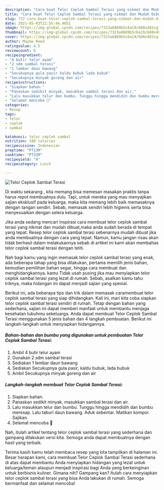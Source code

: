 ```yaml
---
description: "Cara buat Telor Ceplok Sambal Terasi yang nikmat dan Mudah Dibuat"
title: "Cara buat Telor Ceplok Sambal Terasi yang nikmat dan Mudah Dibuat"
slug: 737-cara-buat-telor-ceplok-sambal-terasi-yang-nikmat-dan-mudah-dibuat
date: 2021-05-03T22:55:44.485Z
image: https://img-global.cpcdn.com/recipes/7323a8889b5c6a19/680x482cq70/telor-ceplok-sambal-terasi-foto-resep-utama.jpg
thumbnail: https://img-global.cpcdn.com/recipes/7323a8889b5c6a19/680x482cq70/telor-ceplok-sambal-terasi-foto-resep-utama.jpg
cover: https://img-global.cpcdn.com/recipes/7323a8889b5c6a19/680x482cq70/telor-ceplok-sambal-terasi-foto-resep-utama.jpg
author: Mayme Reed
ratingvalue: 4.5
reviewcount: 6
recipeingredient:
- "4 butir telur ayam"
- "2 sdm sambal terasi"
- "1 lembar daun bawang"
- "Secukupnya gula pasir kaldu bubuk lada bubuk"
- "Secukupnya minyak goreng dan air"
recipeinstructions:
- "Siapkan bahan."
- "Panaskan sedikit minyak, masukkan sambal terasi dan air."
- "Lalu masukkan telur dan bumbu. Tunggu hingga mendidih dan bumbu meresap. Lalu taburi daun bawang. Aduk sebentar. Matikan kompor. Sajikan."
- "Selamat mencoba 🧡"
categories:
- Resep
tags:
- telor
- ceplok
- sambal

katakunci: telor ceplok sambal 
nutrition: 180 calories
recipecuisine: Indonesian
preptime: "PT13M"
cooktime: "PT32M"
recipeyield: "4"
recipecategory: Lunch

---
```



![Telor Ceplok Sambal Terasi](https://img-global.cpcdn.com/recipes/7323a8889b5c6a19/680x482cq70/telor-ceplok-sambal-terasi-foto-resep-utama.jpg)

Di waktu  sekarang , kita memang bisa memesan masakan praktis tanpa harus repot membuatnya dulu. Tapi, untuk mereka yang mau menyajikan sajian eksklusif pada keluarga, maka kita memang lebih baik memasaknya dengan tangan sendiri. Sebab, memasak sendiri lebih higienis serta bisa menyesuaikan dengan selera keluarga.

Jika anda sedang mencari inspirasi cara membuat telor ceplok sambal terasi yang nikmat dan mudah dibuat,maka anda sudah berada di tempat yang tepat. Resep telor ceplok sambal terasi  sebenarnya mudah dibuat jika anda membuatnya dengan cara yang tepat. Namun, kamu jangan risau akan tidak berhasil dalam melakukannya 
sebab di artikel ini kami akan membahas telor ceplok sambal terasi dengan teliti.  



Nah bagi kamu yang ingin memasak telor ceplok sambal terasi yang enak, ada beberapa tahap yang bisa dilakukan, pertama memilih jenis bahan, kemudian pemilihan bahan segar, hingga cara membuat dan menghidangkannya. kamu Tidak usah pusing jika mau menyiapkan telor ceplok sambal terasi yang lezat di rumah. Sebab, asalkan kamu  tahu triknya, maka hidangan ini dapat menjadi sajian yang spesial.

Berikut ini, ada beberapa tips dan trik dalam memasak caramembuat telor ceplok sambal terasi yang siap dihidangkan. Kali ini, mari kita coba siapkan telor ceplok sambal terasi sendiri di rumah. Tetap dengan bahan yang sederhana, sajian ini dapat memberi manfaat untuk membantu menjaga kesehatan tubuhmu sekeluarga. Anda dapat membuat Telor Ceplok Sambal Terasi menggunakan 5 jenis bahan dan 4 langkah pembuatan. Berikut ini langkah-langkah untuk menyiapkan hidangannya.

<!--inarticleads1-->

##### Bahan-bahan dan bumbu yang digunakan untuk pembuatan Telor Ceplok Sambal Terasi:

1. Ambil 4 butir telur ayam
1. Gunakan 2 sdm sambal terasi
1. Sediakan 1 lembar daun bawang
1. Sediakan Secukupnya gula pasir, kaldu bubuk, lada bubuk
1. Ambil Secukupnya minyak goreng dan air




<!--inarticleads2-->

##### Langkah-langkah membuat Telor Ceplok Sambal Terasi:

1. Siapkan bahan.
1. Panaskan sedikit minyak, masukkan sambal terasi dan air.
1. Lalu masukkan telur dan bumbu. Tunggu hingga mendidih dan bumbu meresap. Lalu taburi daun bawang. Aduk sebentar. Matikan kompor. Sajikan.
1. Selamat mencoba 🧡




Nah, itulah artikel tentang  telor ceplok sambal terasi  yang sederhana dan gampang dilakukan versi kita. Semoga anda dapat membuatnya dengan hasil yang terbaik. 

Terima kasih kamu telah membaca resep yang kita tampilkan di halaman ini. Besar harapan kami, cara membuat  Telor Ceplok Sambal Terasi sederhana di atas dapat membantu Anda menyiapkan hidangan yang lezat untuk keluarga/teman ataupun menjadi inspirasi bagi Anda yang berkeinginan untuk berbisnis kuliner. Gimana nih? Gampang kan? Itulah cara menyiapkan telor ceplok sambal terasi yang bisa Anda lakukan di rumah. Semoga bermanfaat dan selamat mencoba!

